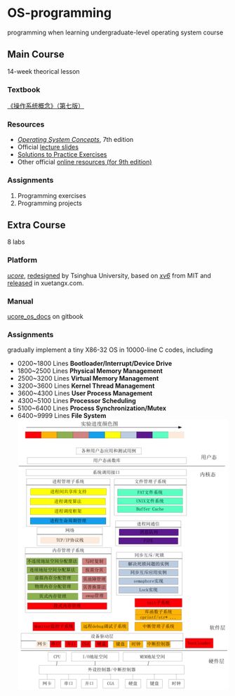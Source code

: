 # OS-programming
programming when learning undergraduate-level operating system course
## Main Course
14-week theorical lesson
### Textbook
[《操作系统概念》（第七版）](https://book.douban.com/subject/4289836/)
### Resources
- [*Operating System Concepts*](https://it325blog.files.wordpress.com/2012/09/operating-system-concepts-7-th-edition.pdf), 7th edition
- Official [lecture slides](http://bcs.wiley.com/he-bcs/Books?action=resource&bcsId=2217&itemId=0471694665&resourceId=5004)
- [Solutions to Practice Exercises](https://www.academia.edu/8396518/Operating_System_Concepts_7th_edtion_Solution_Manual)
- Other official [online resources (for 9th edition)](http://os-book.com/OS9/index.html)
### Assignments
1. Programming exercises
2. Programming projects
## Extra Course
8 labs
### Platform
[*ucore*](https://github.com/chyyuu/ucore_os_lab), [redesigned](http://os.cs.tsinghua.edu.cn/oscourse/OS2019spring) by Tsinghua University, based on [*xv6*](https://pdos.csail.mit.edu/6.828/2012/xv6.html) from MIT and [released](http://www.xuetangx.com/courses/course-v1:TsinghuaX+30240243X+sp/info) in xuetangx.com.
### Manual
[ucore_os_docs](https://chyyuu.gitbooks.io/ucore_os_docs/content/) on gitbook
### Assignments
gradually implement a tiny X86-32 OS in 10000-line C codes, including
- 0200~1800 Lines  **Bootloader/Interrupt/Device Drive**
- 1800~2500 Lines **Physical Memory Management**                       
- 2500~3200 Lines **Virtual Memory Management**                        
- 3200~3600 Lines **Kernel Thread Management**                         
- 3600~4300 Lines **User Process Management**                          
- 4300~5100 Lines **Processor Scheduling**                             
- 5100~6400 Lines **Process Synchronization/Mutex**                    
- 6400~9999 Lines **File System**                                
![system-overview](data/system-overview.png)
